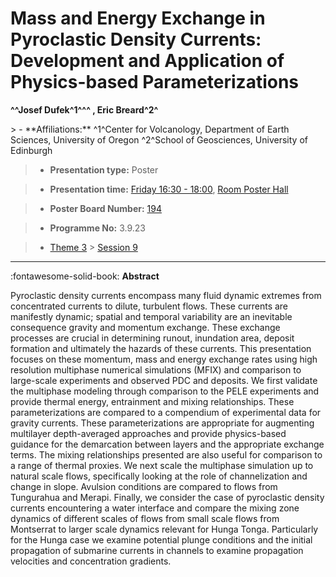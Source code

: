 # Mass and Energy Exchange in Pyroclastic Density Currents: Development and Application of Physics-based Parameterizations

**^^Josef Dufek^1^^^ , Eric Breard^2^**

<!-- more -->> - **Affiliations:** ^1^Center for Volcanology, Department of Earth Sciences, University of Oregon ^2^School of Geosciences, University of Edinburgh

> - **Presentation type:** Poster

> - **Presentation time:** [Friday 16:30 - 18:00](../sessions_comparison.md#__tabbed_4_6), [Room Poster Hall](../maps_venue.md#__tabbed_1_1)

> - **Poster Board Number:** [194](../map_poster_boards.md#friday)

> - **Programme No:** 3.9.23

> - [Theme 3](../theme3.md) > [Session 9](../sessions/session-3-9.md)

--- 

:fontawesome-solid-book: **Abstract**

Pyroclastic density currents encompass many fluid dynamic extremes from concentrated currents to dilute, turbulent flows. These currents are manifestly dynamic; spatial and temporal variability are an inevitable consequence gravity and momentum exchange. These exchange processes are crucial in determining runout, inundation area, deposit formation and ultimately the hazards of these currents. This presentation focuses on these momentum, mass and energy exchange rates using high resolution multiphase numerical simulations (MFIX) and comparison to large-scale experiments and observed PDC and deposits. We first validate the multiphase modeling through comparison to the PELE experiments and provide thermal energy, entrainment and mixing relationships. These parameterizations are compared to a compendium of experimental data for gravity currents. These parameterizations are appropriate for augmenting multilayer depth-averaged approaches and provide physics-based guidance for the demarcation between layers and the appropriate exchange terms. The mixing relationships presented are also useful for comparison to a range of thermal proxies. We next scale the multiphase simulation up to natural scale flows, specifically looking at the role of channelization and change in slope. Avulsion conditions are compared to flows from Tungurahua and Merapi. Finally, we consider the case of pyroclastic density currents encountering a water interface and compare the mixing zone dynamics of different scales of flows from small scale flows from Montserrat to larger scale dynamics relevant for Hunga Tonga. Particularly for the Hunga case we examine potential plunge conditions and the initial propagation of submarine currents in channels to examine propagation velocities and concentration gradients.

